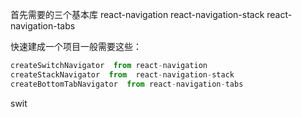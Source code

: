 首先需要的三个基本库
react-navigation
react-navigation-stack
react-navigation-tabs

快速建成一个项目一般需要这些：
```js
createSwitchNavigator  from react-navigation
createStackNavigator  from  react-navigation-stack
createBottomTabNavigator  from react-navigation-tabs
```

swit
<!--stackedit_data:
eyJoaXN0b3J5IjpbLTE5NDkxNzI5OTQsLTEzOTk0MzA0NzVdfQ
==
-->